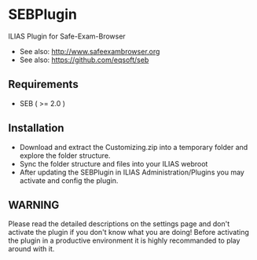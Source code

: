 SEBPlugin
=========

ILIAS Plugin for Safe-Exam-Browser

* See also: http://www.safeexambrowser.org
* See also: https://github.com/eqsoft/seb

## Requirements ##
* SEB ( >= 2.0 )

## Installation ##
* Download and extract the Customizing.zip into a temporary folder and explore the folder structure. 
* Sync the folder structure and files into your ILIAS webroot
* After updating the SEBPlugin in ILIAS Administration/Plugins you may activate and config the plugin. 

## WARNING ##
Please read the detailed descriptions on the settings page and don't activate the plugin if you don't know what you are doing! 
Before activating the plugin in a productive environment it is highly recommanded to play around with it. 


